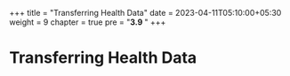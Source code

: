 +++
title = "Transferring Health Data"
date = 2023-04-11T05:10:00+05:30
weight = 9
chapter = true
pre = "<b>3.9 </b>"
+++

# Transferring Health Data








